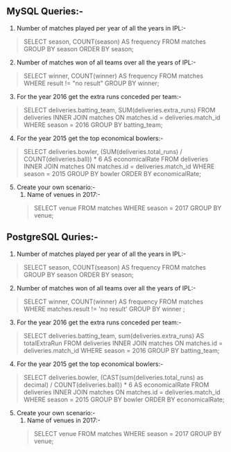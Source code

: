 ## MySQL Queries:-
1. Number of matches played per year of all the years in IPL:-
>SELECT season, COUNT(season) AS frequency FROM matches GROUP BY season ORDER BY season;

2. Number of matches won of all teams over all the years of IPL:-
>SELECT winner, COUNT(winner) AS frequency FROM matches WHERE result != "no result" GROUP BY winner;

3. For the year 2016 get the extra runs conceded per team:-
>SELECT deliveries.batting_team, SUM(deliveries.extra_runs) FROM deliveries
 INNER JOIN matches ON matches.id = deliveries.match_id WHERE season = 2016 GROUP BY batting_team;

4. For the year 2015 get the top economical bowlers:-
>SELECT deliveries.bowler, (SUM(deliveries.total_runs) / COUNT(deliveries.ball)) * 6 AS economicalRate FROM deliveries
INNER JOIN matches ON matches.id = deliveries.match_id WHERE season = 2015 GROUP BY bowler ORDER BY economicalRate;

5. Create your own scenario:-
    1. Name of venues in 2017:-
    >SELECT venue FROM matches WHERE season = 2017 GROUP BY venue;


## PostgreSQL Quries:-
1. Number of matches played per year of all the years in IPL:-
>SELECT season, COUNT(season) AS frequency FROM matches GROUP BY season ORDER BY season;

2. Number of matches won of all teams over all the years of IPL:-
>SELECT winner, COUNT(winner) AS frequency FROM matches WHERE matches.result != 'no result' GROUP BY winner ;

3. For the year 2016 get the extra runs conceded per team:-
>SELECT deliveries.batting_team, sum(deliveries.extra_runs) AS totalExtraRun
FROM deliveries INNER JOIN matches ON matches.id = deliveries.match_id WHERE season = 2016 GROUP BY batting_team;

4. For the year 2015 get the top economical bowlers:-
>SELECT deliveries.bowler, (CAST(sum(deliveries.total_runs) as decimal) / COUNT(deliveries.ball)) * 6 AS economicalRate FROM deliveries INNER JOIN matches ON matches.id = deliveries.match_id WHERE season = 2015 GROUP BY bowler ORDER BY economicalRate;

5. Create your own scenario:-
    1. Name of venues in 2017:-
    >SELECT venue FROM matches WHERE season = 2017 GROUP BY venue;
